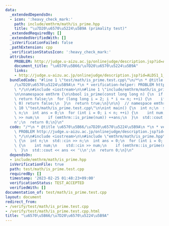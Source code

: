 ```yaml
---
data:
  _extendedDependsOn:
  - icon: ':heavy_check_mark:'
    path: include/emthrm/math/is_prime.hpp
    title: "\u7D20\u6570\u5224\u5B9A (primality test)"
  _extendedRequiredBy: []
  _extendedVerifiedWith: []
  _isVerificationFailed: false
  _pathExtension: cpp
  _verificationStatusIcon: ':heavy_check_mark:'
  attributes:
    PROBLEM: http://judge.u-aizu.ac.jp/onlinejudge/description.jsp?id=ALDS1_1_C
    document_title: "\u6570\u5B66/\u7D20\u6570\u5224\u5B9A"
    links:
    - http://judge.u-aizu.ac.jp/onlinejudge/description.jsp?id=ALDS1_1_C
  bundledCode: "#line 1 \"test/math/is_prime.test.cpp\"\n/*\n * @title \u6570\u5B66\
    /\u7D20\u6570\u5224\u5B9A\n *\n * verification-helper: PROBLEM http://judge.u-aizu.ac.jp/onlinejudge/description.jsp?id=ALDS1_1_C\n\
    \ */\n\n#include <iostream>\n\n#line 1 \"include/emthrm/math/is_prime.hpp\"\n\n\
    \n\nnamespace emthrm {\n\nbool is_prime(const long long n) {\n  if (n <= 1) [[unlikely]]\
    \ return false;\n  for (long long i = 2; i * i <= n; ++i) {\n    if (n % i ==\
    \ 0) return false;\n  }\n  return true;\n}\n\n}  // namespace emthrm\n\n\n#line\
    \ 10 \"test/math/is_prime.test.cpp\"\n\nint main() {\n  int n;\n  std::cin >>\
    \ n;\n  int ans = 0;\n  for (int i = 0; i < n; ++i) {\n    int num;\n    std::cin\
    \ >> num;\n    if (emthrm::is_prime(num)) ++ans;\n  }\n  std::cout << ans << '\\\
    n';\n  return 0;\n}\n"
  code: "/*\n * @title \u6570\u5B66/\u7D20\u6570\u5224\u5B9A\n *\n * verification-helper:\
    \ PROBLEM http://judge.u-aizu.ac.jp/onlinejudge/description.jsp?id=ALDS1_1_C\n\
    \ */\n\n#include <iostream>\n\n#include \"emthrm/math/is_prime.hpp\"\n\nint main()\
    \ {\n  int n;\n  std::cin >> n;\n  int ans = 0;\n  for (int i = 0; i < n; ++i)\
    \ {\n    int num;\n    std::cin >> num;\n    if (emthrm::is_prime(num)) ++ans;\n\
    \  }\n  std::cout << ans << '\\n';\n  return 0;\n}\n"
  dependsOn:
  - include/emthrm/math/is_prime.hpp
  isVerificationFile: true
  path: test/math/is_prime.test.cpp
  requiredBy: []
  timestamp: '2023-02-25 01:48:23+09:00'
  verificationStatus: TEST_ACCEPTED
  verifiedWith: []
documentation_of: test/math/is_prime.test.cpp
layout: document
redirect_from:
- /verify/test/math/is_prime.test.cpp
- /verify/test/math/is_prime.test.cpp.html
title: "\u6570\u5B66/\u7D20\u6570\u5224\u5B9A"
---
```

